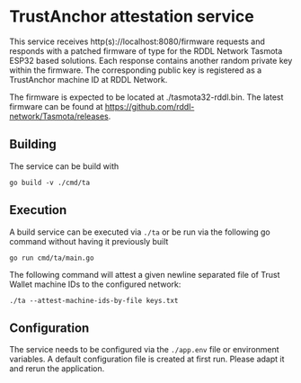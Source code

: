 # TrustAnchor attestation service

This service receives http(s)://localhost:8080/firmware requests and responds with a patched firmware of type for the RDDL Network Tasmota ESP32 based solutions. Each response contains another random private key within the firmware. 
The corresponding public key is registered as a TrustAnchor machine ID at RDDL Network.

The firmware is expected to be located at ./tasmota32-rddl.bin.
The latest firmware can be found at https://github.com/rddl-network/Tasmota/releases.

## Building
The service can be build with

```
go build -v ./cmd/ta
```

## Execution
A build service can be executed via ```./ta``` or be run via the following go command without having it previously built
```
go run cmd/ta/main.go
```

The following command will attest a given newline separated file of Trust Wallet machine IDs to the configured network:
```
./ta --attest-machine-ids-by-file keys.txt
```

## Configuration
The service needs to be configured via the ```./app.env``` file or environment variables.
A default configuration file is created at first run.
Please adapt it and rerun the application.

